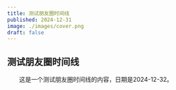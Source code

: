 ```yaml
---
title: 测试朋友圈时间线
published: 2024-12-31
image: ./images/cover.png
draft: false
---
```


## 测试朋友圈时间线
&emsp;&emsp;这是一个测试朋友圈时间线的内容，日期是2024-12-32。